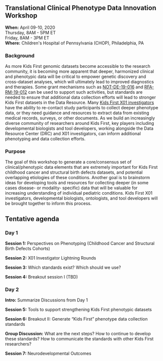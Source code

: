 ## Translational Clinical Phenotype Data Innovation Workshop

**When:** April 09-10, 2020  
Thursday, 8AM - 5PM ET  
Friday, 8AM - 3PM ET  
**Where:** Children's Hospital of Pennsylvania (CHOP), Philadelphia, PA  

### Background

As more Kids First genomic datasets become accessible to the research community, it is becoming more apparent that deeper, harmonized clinical and phenotypic data will be critical to empower genetic discovery and cross-dataset analyses, which will ultimately lead to improved diagnostics and therapies. 
Some grant mechanisms such as [NOT-DE-19-016](https://grants.nih.gov/grants/guide/notice-files/NOT-DE-19-016.html) and [RFA-RM-19-012](https://grants.nih.gov/grants/guide/rfa-files/RFA-RM-19-012.html) can be used to support such activities, but standards are needed to ensure that additional data collection efforts will lead to stronger Kids First datasets in the Data Resource. Many [Kids First X01 investigators](https://commonfund.nih.gov/kidsfirst/x01projects) have the ability to re-contact study participants to collect deeper phenotype data, or they need guidance and resources to extract data from existing medical records, surveys, or other documents. As we build an increasingly diverse community of researchers around Kids First, key players including developmental biologists and tool developers, working alongside the Data Resource Center (DRC) and X01 investigators, can inform additional phenotyping and data collection efforts. 

### Purpose

The goal of this workshop to generate a core/consensus set of clinical/phenotypic data elements that are extremely important for Kids First childhood cancer and structural birth defects datasets, and potential overlapping etiologies of these conditions. Another goal is to brainstorm ideas for developing tools and resources for collecting deeper (in some cases disease- or modality- specific) data that will be valuable for increasing understanding of individual pediatric conditions. Kids First X01 investigators, developmental biologists, ontologists, and tool developers will be brought together to inform this process. 

## Tentative agenda

### Day 1

**Session 1:** Perspectives on Phenotyping (Childhood Cancer and Structural Birth Defects Cohorts)

**Session 2:** X01 Investigator Lightning Rounds

**Session 3:** Which standards exist? Which should we use?

**Session 4:** Breakout session I (TBD)

### Day 2 

**Intro:** Summarize Discussions from Day 1

**Session 5:** Tools to support strengthening Kids First phenotypic datasets

**Session 6:** Breakout II: Generate “Kids First” phenotype data collection standards

**Group Discussion:** What are the next steps? How to continue to develop these standards? How to communicate the standards with other Kids First researchers?  

**Session 7:** Neurodevelopmental Outcomes

